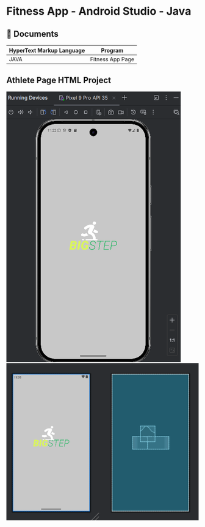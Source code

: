 # Fitness App -  Android Studio - Java


## 📔 Documents

| HyperText Markup Language | Program |
| ------- | ------------ |
| JAVA |   Fitness App Page|



## Athlete Page HTML Project
![launch_page.png](https://github.com/LizzyTrevisan/Fitness_App_Adroid_Studio/blob/main/launch_page.png)
![launch_page_xml.png](https://github.com/LizzyTrevisan/Fitness_App_Adroid_Studio/blob/main/launch_page_xml.png)
